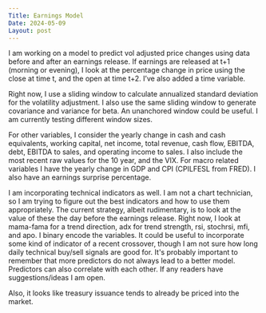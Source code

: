 ```yaml
---
Title: Earnings Model
Date: 2024-05-09
Layout: post
---
```


I am working on a model to predict vol adjusted price changes using data before and after an earnings release. 
If earnings are released at t+1 (morning or evening), I look at the percentage change in price using the close at time t, and the open at time t+2. 
I’ve also added a time variable. 

Right now, I use a sliding window to calculate annualized standard deviation for the volatility adjustment. 
I also use the same sliding window to generate covariance and variance for beta. 
An unanchored window could be useful. 
I am currently testing different window sizes. 

For other variables, I consider the yearly change in cash and cash equivalents, working capital, net income, total revenue, cash flow, EBITDA, debt, EBITDA to sales, and operating income to sales. 
I also include the most recent raw values for the 10 year, and the VIX. For macro related variables I have the yearly change in GDP and CPI (CPILFESL from FRED). 
I also have an earnings surprise percentage.

I am incorporating technical indicators as well. 
I am not a chart technician, so I am trying to figure out the best indicators and how to use them appropriately. 
The current strategy, albeit rudimentary, is to look at the value of these the day before the earnings release. 
Right now, I look at mama-fama for a trend direction, adx for trend strength, rsi, stochrsi, mfi, and apo. 
I binary encode the variables. It could be useful to incorporate some kind of indicator of a recent crossover, though I am not sure how long daily technical buy/sell signals are good for.
It's probably important to remember that more predictors do not always lead to a better model.
Predictors can also correlate with each other. 
If any readers have suggestions/ideas I am open.

Also, it looks like treasury issuance tends to already be priced into the market.

